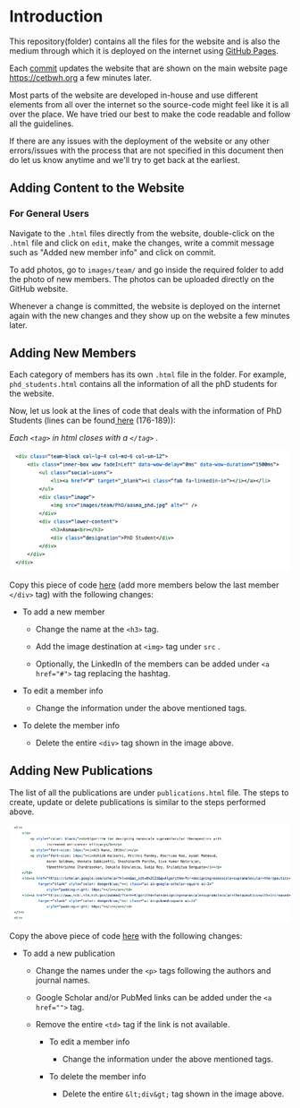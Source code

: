 # Introduction

This repository(folder) contains all the files for the website and is also the medium through which it is deployed on the internet using [GitHub Pages](https://pages.github.com/).

Each [commit](https://help.github.com/en/desktop/contributing-to-projects/committing-and-reviewing-changes-to-your-project) updates the website that are shown on the main website page https://cetbwh.org a few minutes later. 

Most parts of the website are developed in-house and use different elements from all over the internet so the source-code might feel like it is all over the place. We have tried our best to make the code readable and follow all the guidelines. 

If there are any issues with the deployment of the website or any other errors/issues with the process that are not specified in this document then do let us know anytime and we'll try to get back at the earliest. 



## Adding Content to the Website

### For General Users

Navigate to the `.html` files directly from the website, double-click on the `.html` file and click on `edit`, make the changes, write a commit message such as "Added new member info" and click on commit. 

To add photos, go to `images/team/` and go inside the required folder to add the photo of new members. The photos can be uploaded directly on the GitHub website. 

Whenever a change is committed, the website is deployed on the internet again with the new changes and they show up on the website a few minutes later. 

## Adding New Members

Each category of members has its own `.html` file in the folder. For example, `phd_students.html` contains all the information of all the phD students for the website. 

Now, let us look at the lines of code that deals with the information of PhD Students (lines can be found[ here](https://github.com/Center-For-Engineered-Therapeutics/Center-For-Engineered-Therapeutics.github.io/blob/6ccefb27c4703e30c6d13c3bbfd4ae7a73af1fbc/phd_students.html#L176) (176-189)):

*Each `<tag>` in html closes with a `</tag>` .*

![](images/code_example.png)

Copy this piece of code [here](https://github.com/Center-For-Engineered-Therapeutics/Center-For-Engineered-Therapeutics.github.io/blob/6ccefb27c4703e30c6d13c3bbfd4ae7a73af1fbc/phd_students.html#L256) (add more members below the last member `</div>` tag) with the following changes:

- To add a new member
  
  - Change the name at the `<h3>` tag.
  
  - Add the image destination at `<img>` tag under `src` . 
  
  - Optionally, the LinkedIn of the members can be added under `<a href="#">` tag replacing the hashtag. 

- To edit a member info
  
  - Change the information under the above mentioned tags.

- To delete the member info
  
  - Delete the entire `<div>` tag shown in the image above.



## Adding New Publications

The list of all the publications are under `publications.html` file. The steps to create, update or delete publications is similar to the steps performed above. 

![](images/pub_example.png)

Copy the above piece of code [here](https://github.com/Center-For-Engineered-Therapeutics/Center-For-Engineered-Therapeutics.github.io/blob/6ccefb27c4703e30c6d13c3bbfd4ae7a73af1fbc/publications.html#L2797) with the following changes:

- To add a new publication
  
  - Change the names under the `<p>` tags following the authors and journal names. 
  
  - Google Scholar and/or PubMed links can be added under the `<a href="">` tag. 
  
  - Remove the entire `<td>` tag if the link is not available. 
    
    - To edit a member info
      
      - Change the information under the above mentioned tags.
    
    - To delete the member info
      
      - Delete the entire `&lt;div&gt;` tag shown in the image above.


